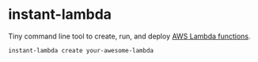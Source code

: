 # instant-lambda
Tiny command line tool to create, run, and deploy [AWS Lambda functions](https://aws.amazon.com/lambda/).

```
instant-lambda create your-awesome-lambda
```
